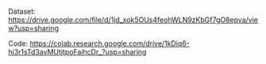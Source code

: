 Dataset: https://drive.google.com/file/d/1jd_xok5OUs4feohWLN9zKbGf7gO8epva/view?usp=sharing

Code: https://colab.research.google.com/drive/1kDiq6-hi3r1sTd3avMUtjtpoFaihcDr_?usp=sharing
